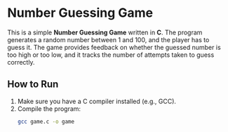 # Number Guessing Game

This is a simple **Number Guessing Game** written in **C**. The program generates a random number between 1 and 100, and the player has to guess it. The game provides feedback on whether the guessed number is too high or too low, and it tracks the number of attempts taken to guess correctly.

## How to Run

1. Make sure you have a C compiler installed (e.g., GCC).
2. Compile the program:
   ```bash
   gcc game.c -o game
